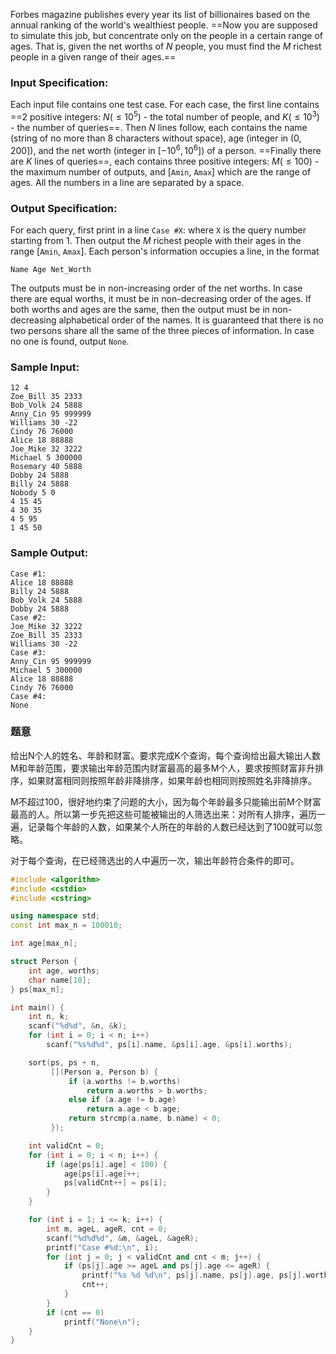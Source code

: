 Forbes magazine publishes every year its list of billionaires based on the annual ranking of the world's wealthiest people. ==Now you are supposed to simulate this job, but concentrate only on the people in a certain range of ages. That is, given the net worths of $N$ people, you must find the $M$ richest people in a given range of their ages.==

### Input Specification:
Each input file contains one test case. For each case, the first line contains ==2 positive integers: $N (≤10^5)$ - the total number of people, and $K (≤10^3)$ - the number of queries==. Then $N$ lines follow, each contains the name (string of no more than 8 characters without space), age (integer in (0, 200]), and the net worth (integer in $[−10^6,10^6]$) of a person. ==Finally there are $K$ lines of queries==, each contains three positive integers: $M (≤100)$ - the maximum number of outputs, and [`Amin`, `Amax`] which are the range of ages. All the numbers in a line are separated by a space.

### Output Specification:
For each query, first print in a line `Case #X`: where `X` is the query number starting from 1. Then output the $M$ richest people with their ages in the range [`Amin`, `Amax`]. Each person's information occupies a line, in the format
```
Name Age Net_Worth
```
The outputs must be in non-increasing order of the net worths. In case there are equal worths, it must be in non-decreasing order of the ages. If both worths and ages are the same, then the output must be in non-decreasing alphabetical order of the names. It is guaranteed that there is no two persons share all the same of the three pieces of information. In case no one is found, output `None`.
### Sample Input:
```
12 4
Zoe_Bill 35 2333
Bob_Volk 24 5888
Anny_Cin 95 999999
Williams 30 -22
Cindy 76 76000
Alice 18 88888
Joe_Mike 32 3222
Michael 5 300000
Rosemary 40 5888
Dobby 24 5888
Billy 24 5888
Nobody 5 0
4 15 45
4 30 35
4 5 95
1 45 50
```
### Sample Output:
```
Case #1:
Alice 18 88888
Billy 24 5888
Bob_Volk 24 5888
Dobby 24 5888
Case #2:
Joe_Mike 32 3222
Zoe_Bill 35 2333
Williams 30 -22
Case #3:
Anny_Cin 95 999999
Michael 5 300000
Alice 18 88888
Cindy 76 76000
Case #4:
None
```
### 题意
给出N个人的姓名、年龄和财富。要求完成K个查询，每个查询给出最大输出人数M和年龄范围，要求输出年龄范围内财富最高的最多M个人，要求按照财富非升排序，如果财富相同则按照年龄非降排序，如果年龄也相同则按照姓名非降排序。



M不超过100，很好地约束了问题的大小，因为每个年龄最多只能输出前M个财富最高的人。所以第一步先把这些可能被输出的人筛选出来：对所有人排序，遍历一遍，记录每个年龄的人数，如果某个人所在的年龄的人数已经达到了100就可以忽略。

对于每个查询，在已经筛选出的人中遍历一次，输出年龄符合条件的即可。
```cpp
#include <algorithm>
#include <cstdio>
#include <cstring>

using namespace std;
const int max_n = 100010;

int age[max_n];

struct Person {
    int age, worths;
    char name[10];
} ps[max_n];

int main() {
    int n, k;
    scanf("%d%d", &n, &k);
    for (int i = 0; i < n; i++)
        scanf("%s%d%d", ps[i].name, &ps[i].age, &ps[i].worths);

    sort(ps, ps + n,
         [](Person a, Person b) {
             if (a.worths != b.worths)
                 return a.worths > b.worths;
             else if (a.age != b.age)
                 return a.age < b.age;
             return strcmp(a.name, b.name) < 0;
         });

    int validCnt = 0;
    for (int i = 0; i < n; i++) {
        if (age[ps[i].age] < 100) {
            age[ps[i].age]++;
            ps[validCnt++] = ps[i];
        }
    }

    for (int i = 1; i <= k; i++) {
        int m, ageL, ageR, cnt = 0;
        scanf("%d%d%d", &m, &ageL, &ageR);
        printf("Case #%d:\n", i);
        for (int j = 0; j < validCnt and cnt < m; j++) {
            if (ps[j].age >= ageL and ps[j].age <= ageR) {
                printf("%s %d %d\n", ps[j].name, ps[j].age, ps[j].worths);
                cnt++;
            }
        }
        if (cnt == 0)
            printf("None\n");
    }
}
```